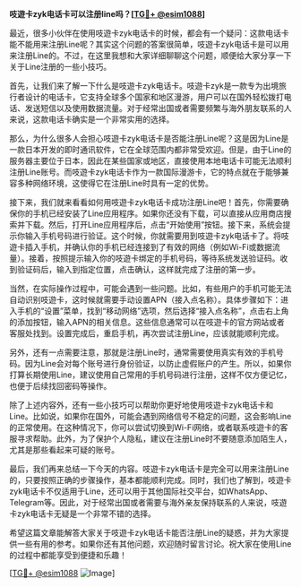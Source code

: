 **吱遊卡zyk电话卡可以注册line吗？[[TG💪+ @esim1088](https://t.me/s/esim1088)]**

最近，很多小伙伴在使用吱遊卡zyk电话卡的时候，都会有一个疑问：这款电话卡能不能用来注册Line呢？其实这个问题的答案很简单，吱遊卡zyk电话卡是可以用来注册Line的。不过，在这里我想和大家详细聊聊这个问题，顺便给大家分享一下关于Line注册的一些小技巧。

首先，让我们来了解一下什么是吱遊卡zyk电话卡。吱遊卡zyk是一款专为出境旅行者设计的电话卡，它支持全球多个国家和地区漫游，用户可以在国外轻松拨打电话、发送短信以及使用数据流量。对于经常出国或者需要频繁与海外朋友联系的人来说，这款电话卡确实是一个非常实用的选择。

那么，为什么很多人会担心吱遊卡zyk电话卡是否能注册Line呢？这是因为Line是一款日本开发的即时通讯软件，它在全球范围内都非常受欢迎。但是，由于Line的服务器主要位于日本，因此在某些国家或地区，直接使用本地电话卡可能无法顺利注册Line账号。而吱遊卡zyk电话卡作为一款国际漫游卡，它的特点就在于能够兼容多种网络环境，这使得它在注册Line时具有一定的优势。

接下来，我们就来看看如何用吱遊卡zyk电话卡成功注册Line吧！首先，你需要确保你的手机已经安装了Line应用程序。如果你还没有下载，可以直接从应用商店搜索并下载。然后，打开Line应用程序后，点击“开始使用”按钮。接下来，系统会提示你输入手机号码进行验证。这个时候，你就需要用到吱遊卡zyk电话卡了。将吱遊卡插入手机，并确认你的手机已经连接到了有效的网络（例如Wi-Fi或数据流量）。接着，按照提示输入你的吱遊卡绑定的手机号码，等待系统发送验证码。收到验证码后，输入到指定位置，点击确认，这样就完成了注册的第一步。

当然，在实际操作过程中，可能会遇到一些问题。比如，有些用户的手机可能无法自动识别吱遊卡，这时候就需要手动设置APN（接入点名称）。具体步骤如下：进入手机的“设置”菜单，找到“移动网络”选项，然后选择“接入点名称”，点击右上角的添加按钮，输入APN的相关信息。这些信息通常可以在吱遊卡的官方网站或者客服处找到。设置完成后，重启手机，再次尝试注册Line，应该就能顺利完成。

另外，还有一点需要注意，那就是注册Line时，通常需要使用真实有效的手机号码。因为Line会对每个账号进行身份验证，以防止虚假账户的产生。所以，如果你打算长期使用Line，建议使用自己常用的手机号码进行注册，这样不仅方便记忆，也便于后续找回密码等操作。

除了上述内容外，还有一些小技巧可以帮助你更好地使用吱遊卡zyk电话卡和Line。比如说，如果你在国外，可能会遇到网络信号不稳定的问题，这会影响Line的正常使用。在这种情况下，你可以尝试切换到Wi-Fi网络，或者联系吱遊卡的客服寻求帮助。此外，为了保护个人隐私，建议在注册Line时不要随意添加陌生人，尤其是那些看起来可疑的账号。

最后，我们再来总结一下今天的内容。吱遊卡zyk电话卡是完全可以用来注册Line的，只要按照正确的步骤操作，基本都能顺利完成。同时，我们也了解到，吱遊卡zyk电话卡不仅适用于Line，还可以用于其他国际社交平台，如WhatsApp、Telegram等。因此，对于经常出国或者需要与海外亲友保持联系的人来说，吱遊卡zyk电话卡无疑是一个非常不错的选择。

希望这篇文章能解答大家关于吱遊卡zyk电话卡能否注册Line的疑惑，并为大家提供一些有用的参考。如果你还有其他问题，欢迎随时留言讨论。祝大家在使用Line的过程中都能享受到便捷和乐趣！

[[TG💪+ @esim1088](https://t.me/s/esim1088) ![Image](https://i.postimg.cc/4NQfJmqS/Snipaste-2025-05-13-00-14-12.png)]